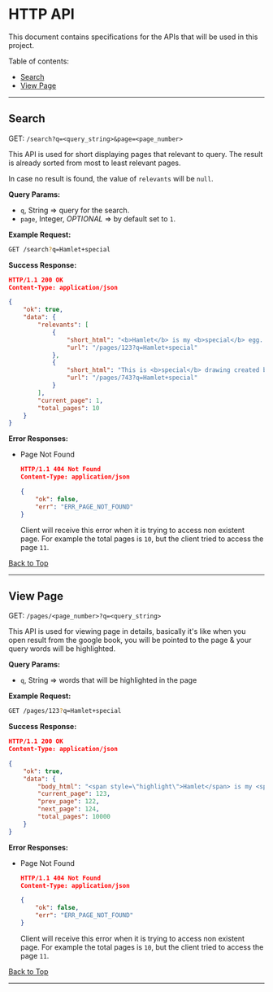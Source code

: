 # HTTP API

This document contains specifications for the APIs that will be used in this project.

Table of contents:

- [Search](#search)
- [View Page](#view-page)

---

## Search

GET: `/search?q=<query_string>&page=<page_number>`

This API is used for short displaying pages that relevant to query. The result is already sorted from most to least relevant pages.

In case no result is found, the value of `relevants` will be `null`.

**Query Params:**

- `q`, String => query for the search.
- `page`, Integer, _OPTIONAL_ => by default set to `1`.

**Example Request:**

```bash
GET /search?q=Hamlet+special
```

**Success Response:**

```json
HTTP/1.1 200 OK
Content-Type: application/json

{
    "ok": true,
    "data": {
        "relevants": [
            {
                "short_html": "<b>Hamlet</b> is my <b>special</b> egg. How are you buddy? I'm not too fond with literature art so I could just...",
                "url": "/pages/123?q=Hamlet+special"
            },
            {
                "short_html": "This is <b>special</b> drawing created by me. Why don't you just read <b>hamlet</b>?",
                "url": "/pages/743?q=Hamlet+special"
            }
        ],
        "current_page": 1,
        "total_pages": 10
    }
}
```

**Error Responses:**

- Page Not Found

    ```json
    HTTP/1.1 404 Not Found
    Content-Type: application/json

    {
        "ok": false,
        "err": "ERR_PAGE_NOT_FOUND"
    }
    ```

    Client will receive this error when it is trying to access non existent page. For example the total pages is `10`, but the client tried to access the page `11`.

[Back to Top](#http-api)

---

## View Page

GET: `/pages/<page_number>?q=<query_string>`

This API is used for viewing page in details, basically it's like when you open result from the google book, you will be pointed to the page & your query words will be highlighted.

**Query Params:**

- `q`, String => words that will be highlighted in the page

**Example Request:**

```bash
GET /pages/123?q=Hamlet+special
```

**Success Response:**

```json
HTTP/1.1 200 OK
Content-Type: application/json

{
    "ok": true,
    "data": {
        "body_html": "<span style=\"highlight\">Hamlet</span> is my <span style=\"highlight\">special</span> egg. How are you buddy? I'm not too fond with literature art so I could just try to work on it.",
        "current_page": 123,
        "prev_page": 122,
        "next_page": 124,
        "total_pages": 10000
    }
}
```

**Error Responses:**

- Page Not Found

    ```json
    HTTP/1.1 404 Not Found
    Content-Type: application/json

    {
        "ok": false,
        "err": "ERR_PAGE_NOT_FOUND"
    }
    ```

    Client will receive this error when it is trying to access non existent page. For example the total pages is `10`, but the client tried to access the page `11`.

[Back to Top](#http-api)

---